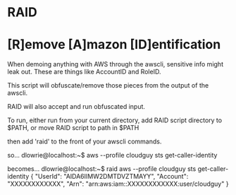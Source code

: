 # RAID
[R]emove [A]mazon [ID]entification
==================================

When demoing anything with AWS through the awscli, sensitive info might leak out.
These are things like AccountID and RoleID.

This script will obfuscate/remove those pieces from the output of the awscli.

RAID will also accept and run obfuscated input.

To run, either run from your current directory, add RAID script directory to $PATH, or move RAID script to path in $PATH

then add 'raid' to the front of your awscli commands.

so...
  dlowrie@localhost:~$ aws --profile cloudguy sts get-caller-identity

becomes...
  dlowrie@localhost:~$ raid aws --profile cloudguy sts get-caller-identity
  {
    "UserId": "AIDA6IIMW2DMTDVZTMAYY",
    "Account": "XXXXXXXXXXXX",
    "Arn": "arn:aws:iam::XXXXXXXXXXXX:user/cloudguy"
  }

